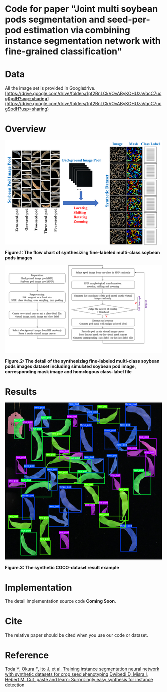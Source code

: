 # Code for paper "Joint multi soybean pods segmentation and seed-per-pod estimation via combining instance segmentation network with fine-grained classification"


# Data
All the image set is provided in Googledrive.
[https://drive.google.com/drive/folders/1pf2BnLCkVOvAByKOHUzaVqcC7ucgSpdH?usp=sharing](https://drive.google.com/drive/folders/1pf2BnLCkVOvAByKOHUzaVqcC7ucgSpdH?usp=sharing)

# Overview
<div align=center><img  src="./doc/fig1.png" />
<p align=left><strong>Figure.1: The flow chart of synthesizing fine-labeled multi-class soybean pods images</strong></p>
</div>

<div align=left><img src="./doc/fig2.png" />
<p align=left><strong>Figure.2: The detail of the synthesizing fine-labeled multi-class soybean pods images dataset including simulated soybean pod image, corresponding mask image and homologous class-label file</strong></p>
</div>

# Results
<div align=center><img  src="./doc/1220.png" />
<p align=left><strong>Figure.3: The synthetic COCO-dataset result example </strong></p>
</div>

# Implementation
The detail implementation source code <strong>Coming Soon</strong>.

# Cite
The relative paper should be cited when you use our code or dataset.

# Reference
[Toda Y, Okura F, Ito J, et al. Training instance segmentation neural network with synthetic datasets for crop seed phenotyping](https://www.nature.com/articles/s42003-020-0905-5)
[Dwibedi D, Misra I, Hebert M. Cut, paste and learn: Surprisingly easy synthesis for instance detection](https://openaccess.thecvf.com/content_iccv_2017/html/Dwibedi_Cut_Paste_and_ICCV_2017_paper.html)

